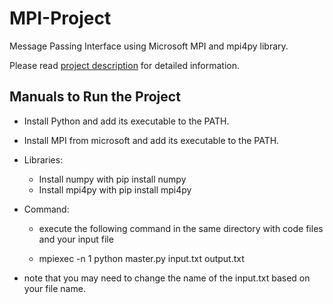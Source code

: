 # MPI-Project
Message Passing Interface using Microsoft MPI and mpi4py library.

Please read [project description](https://github.com/enfurars/MPI-Project/blob/main/MPI%20Project.pdf) for detailed information.

## Manuals to Run the Project
- Install Python and add its executable to the PATH.
- Install MPI from microsoft and add its executable to the PATH.

- Libraries:
  - Install numpy with pip install numpy
  - Install mpi4py with pip install mpi4py

- Command:
  - execute the following command in the same directory with code files and your input file

  - mpiexec -n 1 python master.py input.txt output.txt

- note that you may need to change the name of the input.txt based on your file name.
